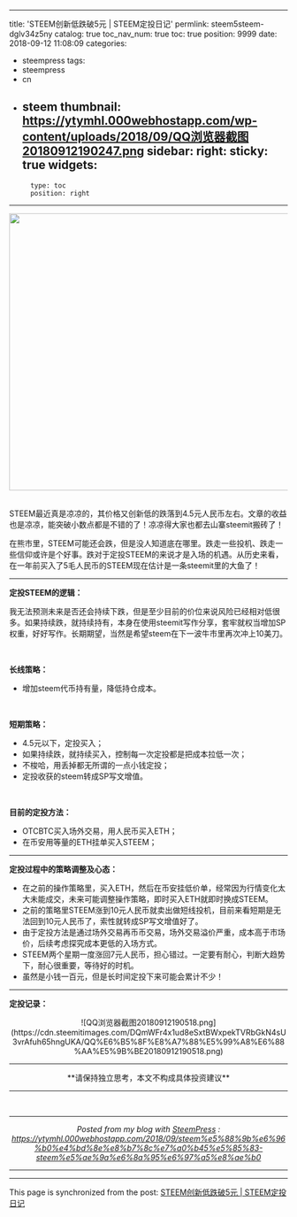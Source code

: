 
---
title: 'STEEM创新低跌破5元 | STEEM定投日记'
permlink: steem5steem-dglv34z5ny
catalog: true
toc_nav_num: true
toc: true
position: 9999
date: 2018-09-12 11:08:09
categories:
- steempress
tags:
- steempress
- cn
- steem
thumbnail: https://ytymhl.000webhostapp.com/wp-content/uploads/2018/09/QQ浏览器截图20180912190247.png
sidebar:
    right:
        sticky: true
widgets:
    -
        type: toc
        position: right
---


<center><img class="size-full wp-image-34 aligncenter" src="https://ytymhl.000webhostapp.com/wp-content/uploads/2018/09/QQ浏览器截图20180912190247.png" alt="" width="1013" height="501" /></center><br/>

STEEM最近真是凉凉的，其价格又创新低的跌落到4.5元人民币左右。文章的收益也是凉凉，能突破小数点都是不错的了！凉凉得大家也都去山寨steemit搬砖了！

在熊市里，STEEM可能还会跌，但是没人知道底在哪里。跌走一些投机、跌走一些信仰或许是个好事。跌对于定投STEEM的来说才是入场的机遇。从历史来看，在一年前买入了5毛人民币的STEEM现在估计是一条steemit里的大鱼了！

---

<strong>定投STEEM的逻辑：</strong>

我无法预测未来是否还会持续下跌，但是至少目前的价位来说风险已经相对低很多。如果持续跌，就持续持有，本身在使用steemit写作分享，套牢就权当增加SP权重，好好写作。长期期望，当然是希望steem在下一波牛市里再次冲上10美刀。

&nbsp;

<strong>长线策略：</strong>
* 增加steem代币持有量，降低持仓成本。

&nbsp;

<strong>短期策略：</strong>
* 4.5元以下，定投买入；
* 如果持续跌，就持续买入，控制每一次定投都是把成本拉低一次；
* 不梭哈，用丢掉都无所谓的一点小钱定投；
* 定投收获的steem转成SP写文增值。

&nbsp;

<strong>目前的定投方法：</strong>
* OTCBTC买入场外交易，用人民币买入ETH；
* 在币安用等量的ETH挂单买入STEEM；

---

**定投过程中的策略调整及心态：**

* 在之前的操作策略里，买入ETH，然后在币安挂低价单，经常因为行情变化太大未能成交，未来可能调整操作策略，即时买入ETH就即时换成STEEM。
* 之前的策略里STEEM涨到10元人民币就卖出做短线投机，目前来看短期是无法回到10元人民币了，索性就转成SP写文增值好了。
* 由于定投方法是通过场外交易再币币交易，场外交易溢价严重，成本高于市场价，后续考虑探究成本更低的入场方式。
* STEEM两个星期一度涨回7元人民币，担心错过。一定要有耐心，判断大趋势下，耐心很重要，等待好的时机。
* 虽然是小钱一百元，但是长时间定投下来可能会累计不少！


---

**定投记录：**
<center>![QQ浏览器截图20180912190518.png](https://cdn.steemitimages.com/DQmWFr4x1ud8eSxtBWxpekTVRbGkN4sU3vrAfuh65hngUKA/QQ%E6%B5%8F%E8%A7%88%E5%99%A8%E6%88%AA%E5%9B%BE20180912190518.png)</center>

---

<center>**请保持独立思考，本文不构成具体投资建议**</center>

---

&nbsp; <br /><center><hr/><em>Posted from my blog with <a href='https://wordpress.org/plugins/steempress/'>SteemPress</a> : https://ytymhl.000webhostapp.com/2018/09/steem%e5%88%9b%e6%96%b0%e4%bd%8e%e8%b7%8c%e7%a0%b45%e5%85%83-steem%e5%ae%9a%e6%8a%95%e6%97%a5%e8%ae%b0 </em><hr/></center>

- - -

This page is synchronized from the post: [STEEM创新低跌破5元 | STEEM定投日记](https://steemit.com/@yellowbird/steem5steem-dglv34z5ny)
